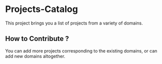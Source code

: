 # Projects-Catalog

This project brings you a list of projects from a variety of domains.

## How to Contribute ?

You can add more projects corresponding to the existing domains, or can add new domains altogether.
